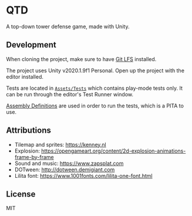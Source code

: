 # QTD

A top-down tower defense game, made with Unity.

## Development

When cloning the project, make sure to have [Git LFS](https://git-lfs.github.com/) installed.

The project uses Unity v2020.1.9f1 Personal. Open up the project with the editor installed.

Tests are located in [`Assets/Tests`](./Assets/Tests) which contains play-mode tests only. It can be run through the editor's Test Runner window.

[Assembly Definitions](https://docs.unity3d.com/Manual/ScriptCompilationAssemblyDefinitionFiles.html) are used in order to run the tests, which is a PITA to use.

## Attributions

- Tilemap and sprites: https://kenney.nl
- Explosion: https://opengameart.org/content/2d-explosion-animations-frame-by-frame
- Sound and music: https://www.zapsplat.com
- DOTween: http://dotween.demigiant.com
- Lilita font: https://www.1001fonts.com/lilita-one-font.html

## License

MIT
